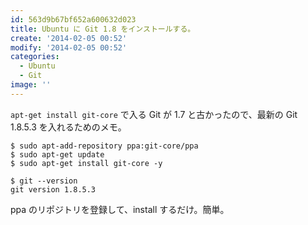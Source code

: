 ```yaml
---
id: 563d9b67bf652a600632d023
title: Ubuntu に Git 1.8 をインストールする。
create: '2014-02-05 00:52'
modify: '2014-02-05 00:52'
categories:
  - Ubuntu
  - Git
image: ''
---
```


`apt-get install git-core` で入る Git が 1.7 と古かったので、最新の Git 1.8.5.3 を入れるためのメモ。

    $ sudo apt-add-repository ppa:git-core/ppa
    $ sudo apt-get update
    $ sudo apt-get install git-core -y

    $ git --version
    git version 1.8.5.3

ppa のリポジトリを登録して、install するだけ。簡単。

<!-- more -->
